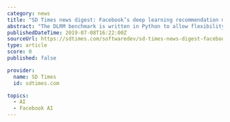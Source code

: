 ```yaml
---
category: news
title: "SD Times news digest: Facebook’s deep learning recommendation model, React Native 0.60 and Rust 1.36"
abstract: "The DLRM benchmark is written in Python to allow flexibility and provides the code in either PyTorch and Caffe2 and an implementation can use Glow C++ operators. It also supports the generation of ..."
publishedDateTime: 2019-07-08T16:22:00Z
sourceUrl: https://sdtimes.com/softwaredev/sd-times-news-digest-facebooks-deep-learning-recommendation-model-react-native-0-60-and-rust-1-36/
type: article
score: 0
published: false

provider:
  name: SD Times
  id: sdtimes.com

topics:
  - AI
  - Facebook AI
---
```

